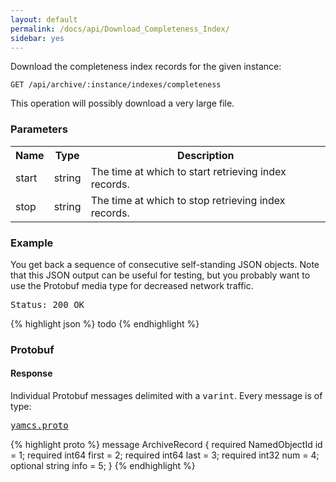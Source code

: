 ```yaml
---
layout: default
permalink: /docs/api/Download_Completeness_Index/
sidebar: yes
---
```


Download the completeness index records for the given instance:

    GET /api/archive/:instance/indexes/completeness

<div class="hint">
This operation will possibly download a very large file.
</div>

### Parameters

<table class="inline">
  <tr>
    <th>Name</th>
    <th>Type</th>
    <th>Description</th>
  </tr>
  <tr>
    <td class="code">start</td>
    <td class="code">string</td>
    <td>The time at which to start retrieving index records.</td>
  </tr>
  <tr>
    <td class="code">stop</td>
    <td class="code">string</td>
    <td>The time at which to stop retrieving index records.</td> 
  </tr>
</table>
    
### Example

You get back a sequence of consecutive self-standing JSON objects. Note that this JSON output can be useful for testing, but you probably want to use the Protobuf media type for decreased network traffic.

<pre class="header">
Status: 200 OK
</pre>

{% highlight json %}
todo
{% endhighlight %}

### Protobuf

#### Response

Individual Protobuf messages delimited with a <tt>varint</tt>. Every message is of type:

<pre class="r header"><a href="/docs/api/yamcs.proto/">yamcs.proto</a></pre>
{% highlight proto %}
message ArchiveRecord {
  required NamedObjectId id = 1;
  required int64 first = 2;
  required int64 last = 3;
  required int32 num = 4;
  optional string info = 5;
}
{% endhighlight %}
